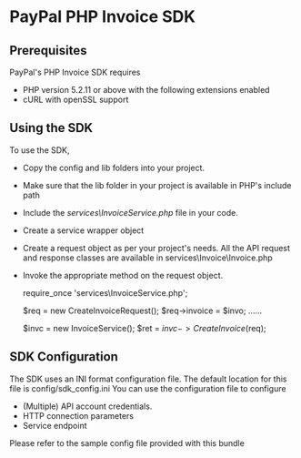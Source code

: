 PayPal PHP Invoice SDK
======================

Prerequisites
-------------

PayPal's PHP Invoice SDK requires 

 * PHP version 5.2.11 or above with the following extensions enabled
  * cURL with openSSL support
  

Using the SDK
-------------

To use the SDK, 

 * Copy the config and lib folders into your project.
 * Make sure that the lib folder in your project is available in PHP's include path
 * Include the *services\InvoiceService.php* file in your code.
 * Create a service wrapper object
 * Create a request object as per your project's needs. All the API request and response classes are available in services\Invoice\Invoice.php
 * Invoke the appropriate method on the request object.


	require_once 'services\InvoiceService.php';


	$req = new CreateInvoiceRequest();
	$req->invoice = $invo;
	......

	$invc = new InvoiceService();
	$ret = $invc->CreateInvoice($req);
 
  
 

SDK Configuration
-----------------

The SDK uses an INI format configuration file. The default location for this file is config/sdk_config.ini
You can use the configuration file to configure
 * (Multiple) API account credentials.
 * HTTP connection parameters 
 * Service endpoint
 
Please refer to the sample config file provided with this bundle  
  